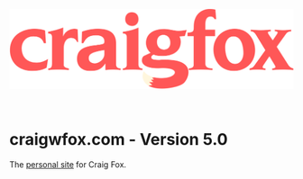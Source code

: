 ![Craig fox logo](./src/images/craig-logo-red.svg)

<br />

# craigwfox.com - Version 5.0

The [personal site](https://craigwfox.com) for Craig Fox.
